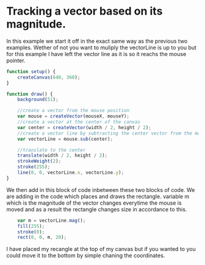 # Tracking a vector based on its magnitude.

In this example we start it off in the exact same way as the previous two examples. Wether of not you want to muliply the vectorLine is up to you but for this example I have left the vector line as it is so it reachs the mouse pointer. 

```js
function setup() {
    createCanvas(640, 360);
}

function draw() {
    background(51);

    //create a vector from the mouse position
    var mouse = createVector(mouseX, mouseY);
    //create a vector at the center of the canvas
    var center = createVector(width / 2, height / 2);
    //create a vector line by subtracting the center vector from the mouse vector
    var vectorLine = mouse.sub(center);

    //translate to the center
    translate(width / 2, height / 2);
    strokeWeight(2);
    stroke(255);
    line(0, 0, vectorLine.x, vectorLine.y);
}
```
We then add in this block of code inbetween these two blocks of code. We are adding in the code which places and draws the rectangle. variable m which is the magnitude of the vector changes everytime the mouse is moved and as a result the rectangle changes size in accordance to this.

```js
    var m = vectorLine.mag();
    fill(255);
    stroke(0);
    rect(0, 0, m, 20);
  ```
I have placed my recangle at the top of my canvas but if you wanted to you could move it to the bottom by simple chaning the coordinates. 